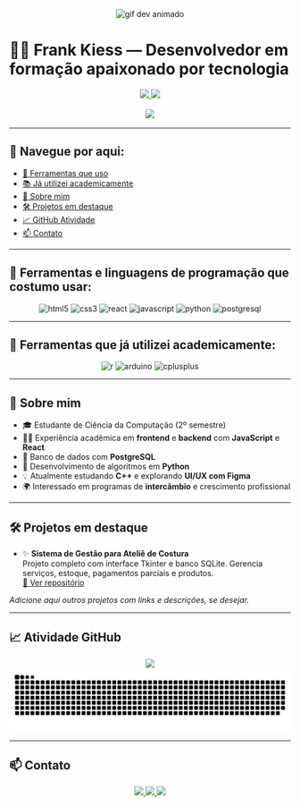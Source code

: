 <div align="center">
  <img height="150" src="https://media.giphy.com/media/M9gbBd9nbDrOTu1Mqx/giphy.gif" alt="gif dev animado" />
</div>

# 👨‍💻 Frank Kiess — Desenvolvedor em formação apaixonado por tecnologia

<div align="center">
  <a href="https://github.com/TheKiess">
    <img height="180em" src="https://github-readme-stats.vercel.app/api?username=TheKiess&show_icons=true&theme=dark" />
    <img height="180em" src="https://github-readme-stats.vercel.app/api/top-langs/?username=TheKiess&layout=compact&theme=dark" />
  </a>
</div>

<div align="center">
  <br>
  <img src="https://visitor-badge.laobi.icu/badge?page_id=thekiess.thekiess&left_color=black&left_text=VISITANTES" />
</div>

---

## 📌 Navegue por aqui:
- [🚀 Ferramentas que uso](#ferramentas-e-linguagens-de-programação-que-costumo-usar)
- [📚 Já utilizei academicamente](#ferramentas-que-já-utilizei-academicamente)
- [🧠 Sobre mim](#🧠-sobre-mim)
- [🛠 Projetos em destaque](#🛠-projetos-em-destaque)
- [📈 GitHub Atividade](#📈-atividade-github)
- [📫 Contato](#📫-contato)

---

## 🚀 Ferramentas e linguagens de programação que costumo usar:

<div align="center">
  <img src="https://cdn.jsdelivr.net/gh/devicons/devicon/icons/html5/html5-original.svg" height="45" alt="html5" />
  <img src="https://cdn.jsdelivr.net/gh/devicons/devicon/icons/css3/css3-original.svg" height="45" alt="css3" />
  <img src="https://cdn.jsdelivr.net/gh/devicons/devicon/icons/react/react-original.svg" height="45" alt="react" />
  <img src="https://cdn.jsdelivr.net/gh/devicons/devicon/icons/javascript/javascript-original.svg" height="45" alt="javascript" />
  <img src="https://cdn.jsdelivr.net/gh/devicons/devicon/icons/python/python-original.svg" height="45" alt="python" />
  <img src="https://cdn.jsdelivr.net/gh/devicons/devicon/icons/postgresql/postgresql-original.svg" height="45" alt="postgresql" />
</div>

---

## 🧪 Ferramentas que já utilizei academicamente:

<div align="center">
  <img src="https://cdn.jsdelivr.net/gh/devicons/devicon/icons/r/r-original.svg" height="45" alt="r" />
  <img src="https://cdn.jsdelivr.net/gh/devicons/devicon/icons/arduino/arduino-original.svg" height="45" alt="arduino" />
  <img src="https://cdn.jsdelivr.net/gh/devicons/devicon/icons/cplusplus/cplusplus-original.svg" height="45" alt="cplusplus" />
</div>

---

## 🧠 Sobre mim

- 🎓 Estudante de Ciência da Computação (2º semestre)
- 👨‍💻 Experiência acadêmica em **frontend** e **backend** com **JavaScript** e **React**
- 🐘 Banco de dados com **PostgreSQL**
- 🐍 Desenvolvimento de algoritmos em **Python**
- 💡 Atualmente estudando **C++** e explorando **UI/UX com Figma**
- 🌍 Interessado em programas de **intercâmbio** e crescimento profissional

---

## 🛠 Projetos em destaque

- ✨ **Sistema de Gestão para Ateliê de Costura**  
  Projeto completo com interface Tkinter e banco SQLite. Gerencia serviços, estoque, pagamentos parciais e produtos.  
  [🔗 Ver repositório](https://github.com/TheKiess)

*Adicione aqui outros projetos com links e descrições, se desejar.*

---

## 📈 Atividade GitHub

<div align="center">
  <img src="https://streak-stats.demolab.com?user=thekiess&locale=pt-br&mode=daily&theme=dark&hide_border=false&border_radius=5" height="220" />
</div>

<div align="center">
  <img src="https://github.com/TheKiess/TheKiess/blob/output/github-snake-dark.svg" alt="Snake animation" />
</div>

---

## 📫 Contato

<div align="center">
  <a href="https://www.instagram.com/thekiesss" target="_blank">
    <img src="https://img.shields.io/badge/-Instagram-%23E4405F?style=for-the-badge&logo=instagram&logoColor=white" />
  </a>
  <a href="mailto:frank_kiess.junior@hotmail.com">
    <img src="https://img.shields.io/badge/-Email-%23333?style=for-the-badge&logo=gmail&logoColor=white" />
  </a>
  <a href="https://www.linkedin.com/in/frank-kiess-94071912a/" target="_blank">
    <img src="https://img.shields.io/badge/-LinkedIn-%230077B5?style=for-the-badge&logo=linkedin&logoColor=white" />
  </a> 
</div>
